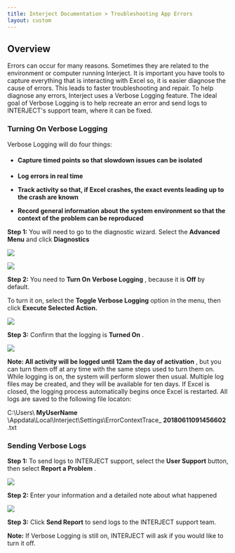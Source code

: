 ```yaml
---
title: Interject Documentation > Troubleshooting App Errors
layout: custom
---
```

  


##  **Overview**

Errors can occur for many reasons. Sometimes they are related to the environment or computer running Interject. It is important you have tools to capture everything that is interacting with Excel so, it is easier diagnose the cause of errors. This leads to faster troubleshooting and repair. To help diagnose any errors, Interject uses a Verbose Logging feature. The ideal goal of Verbose Logging is to help recreate an error and send logs to INTERJECT's support team, where it can be fixed. 

### 

###  Turning On Verbose Logging 

Verbose Logging will do four things: 

  * ####  Capture timed points so that slowdown issues can be isolated 

  * **Log errors in real time**
  * **Track activity so that, if Excel crashes, the exact events leading up to the crash are known**
  * **Record general information about the system environment so that the context of the problem can be reproduced**



**Step 1:** You will need to go to the diagnostic wizard. Select the **Advanced Menu** and click **Diagnostics**

![](attachments/359530497/359792647.jpg)

![](attachments/359530497/359792652.jpg)

  


**Step 2:** You need to **Turn On** **Verbose Logging** , because it is **Off** by default. 

To turn it on, select the **Toggle Verbose Logging** option in the menu, then click **Execute Selected Action.**

![](attachments/359530497/359792657.jpg)

  


**Step 3:** Confirm that the logging is **Turned On** . 

![](attachments/359530497/359792662.jpg)

**Note: All activity will be logged until 12am the day of activation** , but you can turn them off at any time with the same steps used to turn them on. While logging is on, the system will perform slower then usual. Multiple log files may be created, and they will be available for ten days. If Excel is closed, the logging process automatically begins once Excel is restarted. All logs are saved to the following file locaton: 

C:\Users\ **MyUserName** \Appdata\Local\Interject\Settings\ErrorContextTrace_ **20180611091456602** .txt 

### 

###  Sending Verbose Logs 

**Step 1:** To send logs to INTERJECT support, select the **User Support** button, then select **Report a Problem** . 

![](attachments/359530497/359694379.jpg)

  


**Step 2:** Enter your information and a detailed note about what happened 

![](attachments/359530497/359759892.jpg)

**Step 3:** Click **Send Report** to send logs to the INTERJECT support team. 

**Note:** If Verbose Logging is still on, INTERJECT will ask if you would like to turn it off. 

  

